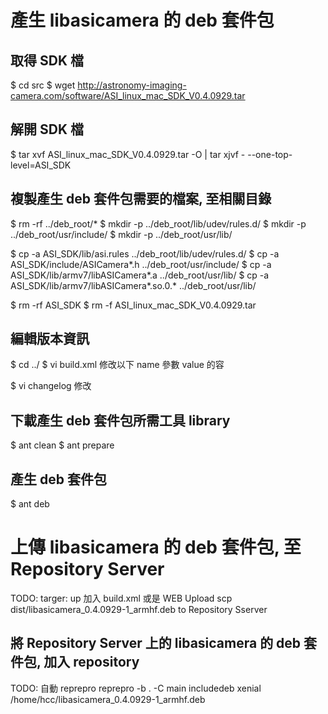 # 產生 libasicamera 的 deb 套件包
## 取得 SDK 檔
$ cd src
$ wget http://astronomy-imaging-camera.com/software/ASI_linux_mac_SDK_V0.4.0929.tar

## 解開 SDK 檔
$ tar xvf ASI_linux_mac_SDK_V0.4.0929.tar -O | tar xjvf - --one-top-level=ASI_SDK

## 複製產生 deb 套件包需要的檔案, 至相關目錄
$ rm -rf ../deb_root/*
$ mkdir -p ../deb_root/lib/udev/rules.d/
$ mkdir -p ../deb_root/usr/include/
$ mkdir -p ../deb_root/usr/lib/

$ cp -a ASI_SDK/lib/asi.rules ../deb_root/lib/udev/rules.d/
$ cp -a ASI_SDK/include/ASICamera*.h ../deb_root/usr/include/
$ cp -a ASI_SDK/lib/armv7/libASICamera*.a ../deb_root/usr/lib/
$ cp -a ASI_SDK/lib/armv7/libASICamera*.so.0.* ../deb_root/usr/lib/

$ rm -rf ASI_SDK
$ rm -f ASI_linux_mac_SDK_V0.4.0929.tar

## 編輯版本資訊
$ cd ../
$ vi build.xml 修改以下 name 參數 value 的容
<property name="package_version" value="0.4.0929"/>
<property name="debian_version" value="1"/>
<property name="deb_depends" value="libusb-1.0-0"/>
<property name="maintainer" value="Cheng-Chang Ho"/>
<property name="maintainer_email" value="earlybird.astro@gmail.com"/>
<property name="brief" value="ZWO ASI Camera SDK"/>
<property name="description" value=" Software Development Kit for ZWO ASI Cameras."/>

$ vi changelog 修改

## 下載產生 deb 套件包所需工具 library
$ ant clean
$ ant prepare

## 產生 deb 套件包
$ ant deb

# 上傳 libasicamera 的 deb 套件包, 至 Repository Server
TODO: targer: up 加入 build.xml 或是 WEB Upload
scp dist/libasicamera_0.4.0929-1_armhf.deb to Repository Sserver

## 將 Repository Server 上的 libasicamera 的 deb 套件包, 加入 repository
TODO: 自動 reprepro
reprepro -b . -C main includedeb xenial /home/hcc/libasicamera_0.4.0929-1_armhf.deb

